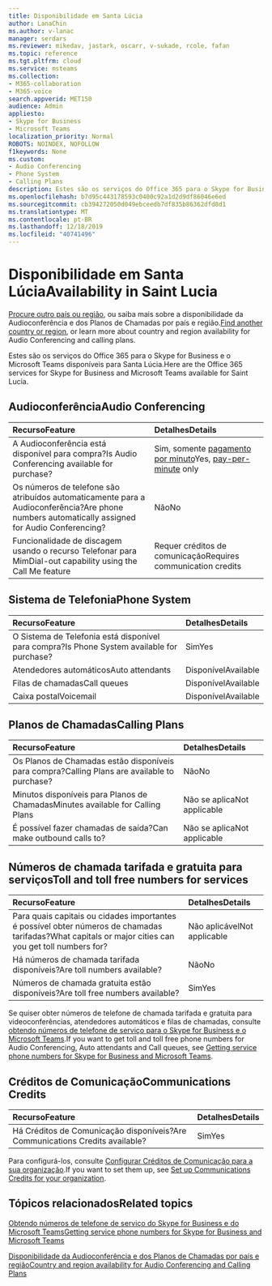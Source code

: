 ```yaml
---
title: Disponibilidade em Santa Lúcia
author: LanaChin
ms.author: v-lanac
manager: serdars
ms.reviewer: mikedav, jastark, oscarr, v-sukade, rcole, fafan
ms.topic: reference
ms.tgt.pltfrm: cloud
ms.service: msteams
ms.collection:
- M365-collaboration
- M365-voice
search.appverid: MET150
audience: Admin
appliesto:
- Skype for Business
- Microsoft Teams
localization_priority: Normal
ROBOTS: NOINDEX, NOFOLLOW
f1keywords: None
ms.custom:
- Audio Conferencing
- Phone System
- Calling Plans
description: Estes são os serviços do Office 365 para o Skype for Business e o Microsoft Teams disponíveis para Santa Lúcia.
ms.openlocfilehash: b7d95c443178593c0400c92a1d2d9df86046e6ed
ms.sourcegitcommit: cb394272050d049ebceedb7df835b86362dfd8d1
ms.translationtype: MT
ms.contentlocale: pt-BR
ms.lasthandoff: 12/18/2019
ms.locfileid: "40741496"
---
```

# <a name="availability-in-saint-lucia"></a><span data-ttu-id="a8022-103">Disponibilidade em Santa Lúcia</span><span class="sxs-lookup"><span data-stu-id="a8022-103">Availability in Saint Lucia</span></span>

<span data-ttu-id="a8022-104">[Procure outro país ou região](country-and-region-availability-for-audio-conferencing-and-calling-plans.md), ou saiba mais sobre a disponibilidade da Audioconferência e dos Planos de Chamadas por país e região.</span><span class="sxs-lookup"><span data-stu-id="a8022-104">[Find another country or region](country-and-region-availability-for-audio-conferencing-and-calling-plans.md), or learn more about country and region availability for Audio Conferencing and calling plans.</span></span>

<span data-ttu-id="a8022-105">Estes são os serviços do Office 365 para o Skype for Business e o Microsoft Teams disponíveis para Santa Lúcia.</span><span class="sxs-lookup"><span data-stu-id="a8022-105">Here are the Office 365 services for Skype for Business and Microsoft Teams available for Saint Lucia.</span></span>
  
## <a name="audio-conferencing"></a><span data-ttu-id="a8022-106">Audioconferência</span><span class="sxs-lookup"><span data-stu-id="a8022-106">Audio Conferencing</span></span>

|<span data-ttu-id="a8022-107">**Recurso**</span><span class="sxs-lookup"><span data-stu-id="a8022-107">**Feature**</span></span>|<span data-ttu-id="a8022-108">**Detalhes**</span><span class="sxs-lookup"><span data-stu-id="a8022-108">**Details**</span></span>|
|:-----|:-----|
|<span data-ttu-id="a8022-109">A Audioconferência está disponível para compra?</span><span class="sxs-lookup"><span data-stu-id="a8022-109">Is Audio Conferencing available for purchase?</span></span>  <br/> |<span data-ttu-id="a8022-110">Sim, somente [pagamento por minuto](../audio-conferencing-pay-per-minute.md)</span><span class="sxs-lookup"><span data-stu-id="a8022-110">Yes, [pay-per-minute](../audio-conferencing-pay-per-minute.md) only</span></span>  <br/> |
|<span data-ttu-id="a8022-111">Os números de telefone são atribuídos automaticamente para a Audioconferência?</span><span class="sxs-lookup"><span data-stu-id="a8022-111">Are phone numbers automatically assigned for Audio Conferencing?</span></span>  <br/> | <span data-ttu-id="a8022-112">Não</span><span class="sxs-lookup"><span data-stu-id="a8022-112">No</span></span> |
|<span data-ttu-id="a8022-113">Funcionalidade de discagem usando o recurso Telefonar para Mim</span><span class="sxs-lookup"><span data-stu-id="a8022-113">Dial-out capability using the Call Me feature</span></span>  <br/> | <span data-ttu-id="a8022-114">Requer créditos de comunicação</span><span class="sxs-lookup"><span data-stu-id="a8022-114">Requires communication credits</span></span> <br/> |
   
## <a name="phone-system"></a><span data-ttu-id="a8022-115">Sistema de Telefonia</span><span class="sxs-lookup"><span data-stu-id="a8022-115">Phone System</span></span>

|<span data-ttu-id="a8022-116">**Recurso**</span><span class="sxs-lookup"><span data-stu-id="a8022-116">**Feature**</span></span>|<span data-ttu-id="a8022-117">**Detalhes**</span><span class="sxs-lookup"><span data-stu-id="a8022-117">**Details**</span></span>|
|:-----|:-----|
|<span data-ttu-id="a8022-118">O Sistema de Telefonia está disponível para compra?</span><span class="sxs-lookup"><span data-stu-id="a8022-118">Is Phone System available for purchase?</span></span>  <br/> |<span data-ttu-id="a8022-119">Sim</span><span class="sxs-lookup"><span data-stu-id="a8022-119">Yes</span></span>  <br/> |
|<span data-ttu-id="a8022-120">Atendedores automáticos</span><span class="sxs-lookup"><span data-stu-id="a8022-120">Auto attendants</span></span> <br/> |<span data-ttu-id="a8022-121">Disponível</span><span class="sxs-lookup"><span data-stu-id="a8022-121">Available</span></span>  <br/> |
|<span data-ttu-id="a8022-122">Filas de chamadas</span><span class="sxs-lookup"><span data-stu-id="a8022-122">Call queues</span></span>  <br/> |<span data-ttu-id="a8022-123">Disponível</span><span class="sxs-lookup"><span data-stu-id="a8022-123">Available</span></span>  <br/> |
|<span data-ttu-id="a8022-124">Caixa postal</span><span class="sxs-lookup"><span data-stu-id="a8022-124">Voicemail</span></span>  <br/> |<span data-ttu-id="a8022-125">Disponível</span><span class="sxs-lookup"><span data-stu-id="a8022-125">Available</span></span>  <br/> |
   
## <a name="calling-plans"></a><span data-ttu-id="a8022-126">Planos de Chamadas</span><span class="sxs-lookup"><span data-stu-id="a8022-126">Calling Plans</span></span>

|<span data-ttu-id="a8022-127">**Recurso**</span><span class="sxs-lookup"><span data-stu-id="a8022-127">**Feature**</span></span>|<span data-ttu-id="a8022-128">**Detalhes**</span><span class="sxs-lookup"><span data-stu-id="a8022-128">**Details**</span></span>|
|:-----|:-----|
|<span data-ttu-id="a8022-129">Os Planos de Chamadas estão disponíveis para compra?</span><span class="sxs-lookup"><span data-stu-id="a8022-129">Calling Plans are available to purchase?</span></span>  <br/> |<span data-ttu-id="a8022-130">Não</span><span class="sxs-lookup"><span data-stu-id="a8022-130">No</span></span>  <br/> |
|<span data-ttu-id="a8022-131">Minutos disponíveis para Planos de Chamadas</span><span class="sxs-lookup"><span data-stu-id="a8022-131">Minutes available for Calling Plans</span></span>  <br/> |<span data-ttu-id="a8022-132">Não se aplica</span><span class="sxs-lookup"><span data-stu-id="a8022-132">Not applicable</span></span>  <br/> |
|<span data-ttu-id="a8022-133">É possível fazer chamadas de saída?</span><span class="sxs-lookup"><span data-stu-id="a8022-133">Can make outbound calls to?</span></span>  <br/> |<span data-ttu-id="a8022-134">Não se aplica</span><span class="sxs-lookup"><span data-stu-id="a8022-134">Not applicable</span></span>  <br/> |
   
## <a name="toll-and-toll-free-numbers-for-services"></a><span data-ttu-id="a8022-135">Números de chamada tarifada e gratuita para serviços</span><span class="sxs-lookup"><span data-stu-id="a8022-135">Toll and toll free numbers for services</span></span>

|<span data-ttu-id="a8022-136">**Recurso**</span><span class="sxs-lookup"><span data-stu-id="a8022-136">**Feature**</span></span>|<span data-ttu-id="a8022-137">**Detalhes**</span><span class="sxs-lookup"><span data-stu-id="a8022-137">**Details**</span></span>|
|:-----|:-----|
|<span data-ttu-id="a8022-138">Para quais capitais ou cidades importantes é possível obter números de chamadas tarifadas?</span><span class="sxs-lookup"><span data-stu-id="a8022-138">What capitals or major cities can you get toll numbers for?</span></span>   | <span data-ttu-id="a8022-139">Não aplicável</span><span class="sxs-lookup"><span data-stu-id="a8022-139">Not applicable</span></span><br/> |
|<span data-ttu-id="a8022-140">Há números de chamada tarifada disponíveis?</span><span class="sxs-lookup"><span data-stu-id="a8022-140">Are toll numbers available?</span></span>  <br/> |<span data-ttu-id="a8022-141">Não</span><span class="sxs-lookup"><span data-stu-id="a8022-141">No</span></span> <br/> |
|<span data-ttu-id="a8022-142">Números de chamada gratuita estão disponíveis?</span><span class="sxs-lookup"><span data-stu-id="a8022-142">Are toll free numbers available?</span></span>  <br/> |<span data-ttu-id="a8022-143">Sim</span><span class="sxs-lookup"><span data-stu-id="a8022-143">Yes</span></span>  <br/> |
   
 <span data-ttu-id="a8022-144">Se quiser obter números de telefone de chamada tarifada e gratuita para videoconferências, atendedores automáticos e filas de chamadas, consulte [obtendo números de telefone de serviço para o Skype for Business e o Microsoft Teams](/microsoftteams/getting-service-phone-numbers).</span><span class="sxs-lookup"><span data-stu-id="a8022-144">If you want to get toll and toll free phone numbers for Audio Conferencing, Auto attendants and Call queues, see [Getting service phone numbers for Skype for Business and Microsoft Teams](/microsoftteams/getting-service-phone-numbers).</span></span>
  
## <a name="communications-credits"></a><span data-ttu-id="a8022-145">Créditos de Comunicação</span><span class="sxs-lookup"><span data-stu-id="a8022-145">Communications Credits</span></span>

|<span data-ttu-id="a8022-146">**Recurso**</span><span class="sxs-lookup"><span data-stu-id="a8022-146">**Feature**</span></span>|<span data-ttu-id="a8022-147">**Detalhes**</span><span class="sxs-lookup"><span data-stu-id="a8022-147">**Details**</span></span>|
|:-----|:-----|
|<span data-ttu-id="a8022-148">Há Créditos de Comunicação disponíveis?</span><span class="sxs-lookup"><span data-stu-id="a8022-148">Are Communications Credits available?</span></span>  <br/> |<span data-ttu-id="a8022-149">Sim</span><span class="sxs-lookup"><span data-stu-id="a8022-149">Yes</span></span>  <br/> |
   
<span data-ttu-id="a8022-150">Para configurá-los, consulte [Configurar Créditos de Comunicação para a sua organização](../set-up-communications-credits-for-your-organization.md).</span><span class="sxs-lookup"><span data-stu-id="a8022-150">If you want to set them up, see [Set up Communications Credits for your organization](../set-up-communications-credits-for-your-organization.md).</span></span>
  
## <a name="related-topics"></a><span data-ttu-id="a8022-151">Tópicos relacionados</span><span class="sxs-lookup"><span data-stu-id="a8022-151">Related topics</span></span>

[<span data-ttu-id="a8022-152">Obtendo números de telefone de serviço do Skype for Business e do Microsoft Teams</span><span class="sxs-lookup"><span data-stu-id="a8022-152">Getting service phone numbers for Skype for Business and Microsoft Teams</span></span>](/microsoftteams/getting-service-phone-numbers)

[<span data-ttu-id="a8022-153">Disponibilidade da Audioconferência e dos Planos de Chamadas por país e região</span><span class="sxs-lookup"><span data-stu-id="a8022-153">Country and region availability for Audio Conferencing and Calling Plans</span></span>](country-and-region-availability-for-audio-conferencing-and-calling-plans.md)

